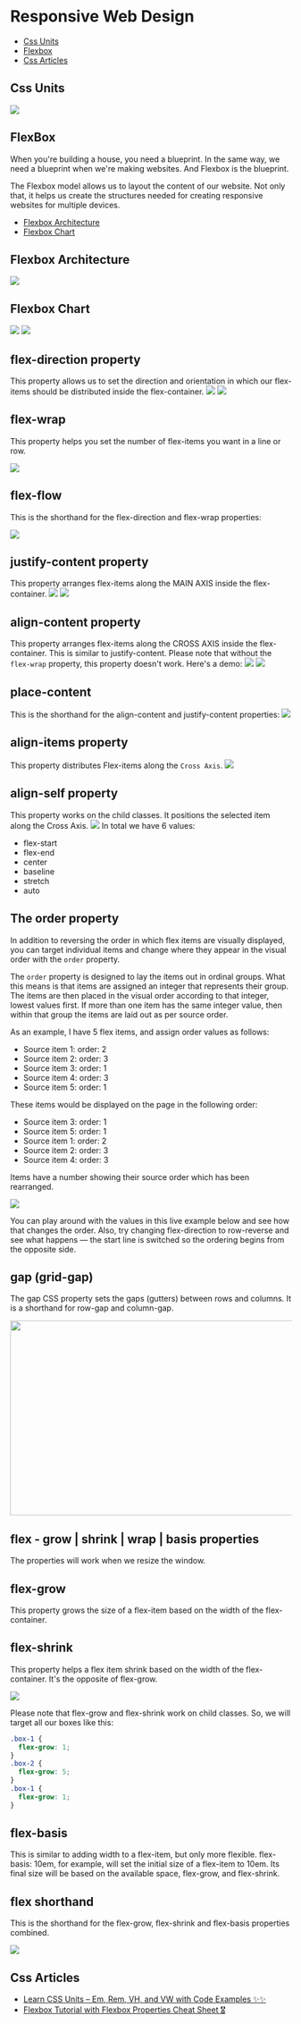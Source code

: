 # Responsive Web Design

- [Css Units](https://github.com/sakibcy/responsive-web-design#css-units)
- [Flexbox](https://github.com/sakibcy/responsive-web-design#flexbox)
- [Css Articles](https://github.com/sakibcy/responsive-web-design#css-articles)

## Css Units

<img src='./readMeImages/htmlRem.png' />

## FlexBox

When you're building a house, you need a blueprint. In the same way, we need a blueprint when we're making websites. And Flexbox is the blueprint.

The Flexbox model allows us to layout the content of our website. Not only that, it helps us create the structures needed for creating responsive websites for multiple devices.

- [Flexbox Architecture](https://github.com/sakibcy/responsive-web-design#flexbox-architecture)
- [Flexbox Chart](https://github.com/sakibcy/responsive-web-design#flexbox-chart)

## Flexbox Architecture

<img src='./readMeImages/flexBoxArchitecture.png' />

## Flexbox Chart

<img src='./readMeImages/flexBoxChart.png' />
<img src='./readMeImages/flexBoxProperty.png' />

## flex-direction property

This property allows us to set the direction and orientation in which our flex-items should be distributed inside the flex-container.
<img src='./readMeImages/flexDirectionRow.png' />
<img src='./readMeImages/flexDirectionColumn.png' />

## flex-wrap

This property helps you set the number of flex-items you want in a line or row.

<img src="./readMeImages/flex-warp.png" />

## flex-flow

This is the shorthand for the flex-direction and flex-wrap properties:

<img src="./readMeImages/flex-flow.png" />

## justify-content property

This property arranges flex-items along the MAIN AXIS inside the flex-container.
<img src='./readMeImages/justifyContent.png' />
<img src='./readMeImages/justifyContentSpace.png' />

## align-content property

This property arranges flex-items along the CROSS AXIS inside the flex-container. This is similar to justify-content.
Please note that without the `flex-wrap` property, this property doesn't work. Here's a demo:
<img src='./readMeImages/alignContent.png' />
<img src='./readMeImages/alignContentSpace.png' />

## place-content

This is the shorthand for the align-content and justify-content properties:
<img src='./readMeImages/placeContent.png' />

## align-items property

This property distributes Flex-items along the `Cross Axis`.
<img src='./readMeImages/alignItem.png' />

## align-self property

This property works on the child classes. It positions the selected item along the Cross Axis.
<img src='./readMeImages/alignSelf.png' />
In total we have 6 values:

- flex-start
- flex-end
- center
- baseline
- stretch
- auto

## The order property

In addition to reversing the order in which flex items are visually displayed, you can target individual items and change where they appear in the visual order with the `order` property.

The `order` property is designed to lay the items out in ordinal groups. What this means is that items are assigned an integer that represents their group. The items are then placed in the visual order according to that integer, lowest values first. If more than one item has the same integer value, then within that group the items are laid out as per source order.

As an example, I have 5 flex items, and assign order values as follows:

- Source item 1: order: 2
- Source item 2: order: 3
- Source item 3: order: 1
- Source item 4: order: 3
- Source item 5: order: 1

These items would be displayed on the page in the following order:

- Source item 3: order: 1
- Source item 5: order: 1
- Source item 1: order: 2
- Source item 2: order: 3
- Source item 4: order: 3

Items have a number showing their source order which has been rearranged.

<img src="./readMeImages/order-property.png" />

You can play around with the values in this live example below and see how that changes the order. Also, try changing flex-direction to row-reverse and see what happens — the start line is switched so the ordering begins from the opposite side.

## gap (grid-gap)

The gap CSS property sets the gaps (gutters) between rows and columns. It is a shorthand for row-gap and column-gap.

<img src="./readMeImages/gap.png" width="532px" height="349px" />

## flex - grow | shrink | wrap | basis properties

The properties will work when we resize the window.

## flex-grow

This property grows the size of a flex-item based on the width of the flex-container.

## flex-shrink

This property helps a flex item shrink based on the width of the flex-container. It's the opposite of flex-grow.

<img src="./readMeImages/flex-grow.png" />

Please note that flex-grow and flex-shrink work on child classes. So, we will target all our boxes like this:

```css
.box-1 {
  flex-grow: 1;
}
.box-2 {
  flex-grow: 5;
}
.box-1 {
  flex-grow: 1;
}
```

## flex-basis

This is similar to adding width to a flex-item, but only more flexible. flex-basis: 10em, for example, will set the initial size of a flex-item to 10em. Its final size will be based on the available space, flex-grow, and flex-shrink.

## flex shorthand

This is the shorthand for the flex-grow, flex-shrink and flex-basis properties combined.

<img src="./readMeImages/flex-shorthand.png" />

## Css Articles

- [Learn CSS Units – Em, Rem, VH, and VW with Code Examples ✨✨](https://www.freecodecamp.org/news/learn-css-units-em-rem-vh-vw-with-code-examples/)
- [Flexbox Tutorial with Flexbox Properties Cheat Sheet 🎖️](https://www.freecodecamp.org/news/css-flexbox-tutorial-with-cheatsheet/)
